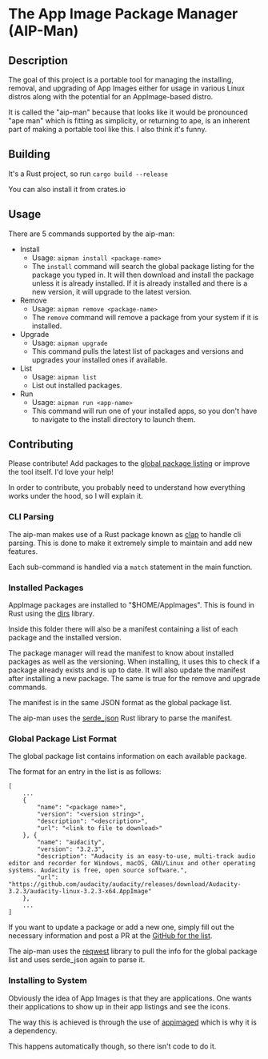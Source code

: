 # The App Image Package Manager (AIP-Man)

## Description

The goal of this project is a portable tool for managing the installing, removal, and upgrading of App Images either for usage in various Linux distros along with the potential for an AppImage-based distro.

It is called the "aip-man" because that looks like it would be pronounced "ape man" which is fitting as simplicity, or returning to ape, is an inherent part of making a portable tool like this. I also think it's funny.

## Building

It's a Rust project, so run `cargo build --release`

You can also install it from crates.io

## Usage

There are 5 commands supported by the aip-man:

- Install
  + Usage: `aipman install <package-name>`
  + The `install` command will search the global package listing for the package you typed in. It will then download and install the package unless it is already installed. If it is already installed and there is a new version, it will upgrade to the latest version.
- Remove
  + Usage: `aipman remove <package-name>`
  + The `remove` command will remove a package from your system if it is installed.
- Upgrade
  + Usage: `aipman upgrade`
  + This command pulls the latest list of packages and versions and upgrades your installed ones if available.
- List
  + Usage: `aipman list`
  + List out installed packages.
- Run
  + Usage: `aipman run <app-name>`
  + This command will run one of your installed apps, so you don't have to navigate to the install directory to launch them.

## Contributing

Please contribute! Add packages to the [global package listing](https://raw.githubusercontent.com/blueOkiris/aip-man-pkg-list/main/pkgs.json) or improve the tool itself. I'd love your help!

In order to contribute, you probably need to understand how everything works under the hood, so I will explain it.

### CLI Parsing

The aip-man makes use of a Rust package known as [clap](https://docs.rs/clap/latest/clap/_derive/_tutorial/index.html) to handle cli parsing. This is done to make it extremely simple to maintain and add new features.

Each sub-command is handled via a `match` statement in the main function.

### Installed Packages

AppImage packages are installed to "$HOME/AppImages". This is found in Rust using the [dirs](https://docs.rs/dirs/latest/dirs/) library.

Inside this folder there will also be a manifest containing a list of each package and the installed version.

The package manager will read the manifest to know about installed packages as well as the versioning. When installing, it uses this to check if a package already exists and is up to date. It will also update the manifest after installing a new package. The same is true for the remove and upgrade commands.

The manifest is in the same JSON format as the global package list.

The aip-man uses the [serde_json](https://docs.rs/serde_json/latest/serde_json/) Rust library to parse the manifest.

### Global Package List Format

The global package list contains information on each available package.

The format for an entry in the list is as follows:

```
[
    ...
    {
        "name": "<package name>",
        "version": "<version string>",
        "description": "<description>",
        "url": "<link to file to download>"
    }, {
        "name": "audacity",
        "version": "3.2.3",
        "description": "Audacity is an easy-to-use, multi-track audio editor and recorder for Windows, macOS, GNU/Linux and other operating systems. Audacity is free, open source software.",
        "url": "https://github.com/audacity/audacity/releases/download/Audacity-3.2.3/audacity-linux-3.2.3-x64.AppImage"
    },
    ...
]
```

If you want to update a package or add a new one, simply fill out the necessary information and post a PR at the [GitHub for the list](https://github.com/blueOkiris/aip-man-pkg-list).

The aip-man uses the [reqwest](https://docs.rs/reqwest/latest/reqwest/) library to pull the info for the global package list and uses serde_json again to parse it.

### Installing to System

Obviously the idea of App Images is that they are applications. One wants their applications to show up in their app listings and see the icons.

The way this is achieved is through the use of [appimaged](https://github.com/probonopd/go-appimage) which is why it is a dependency.

This happens automatically though, so there isn't code to do it.

